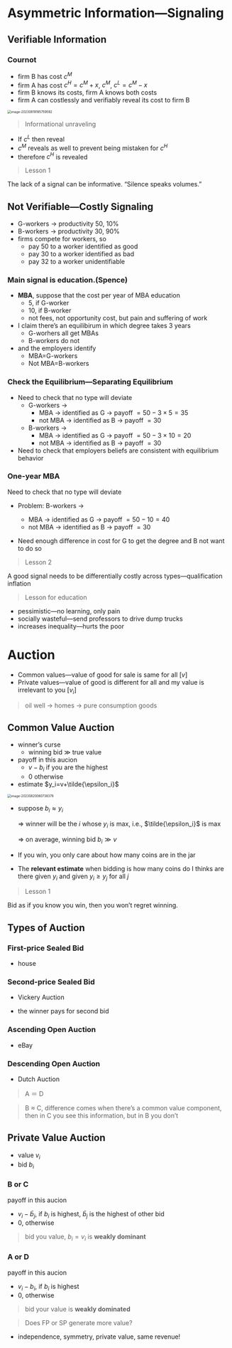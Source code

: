 # Asymmetric Information—Signaling

## Verifiable Information

### Cournot

* firm B has cost $c^M$
* firm A has cost $c^H=c^M+x$, $c^M$, $c^L=c^M-x$
* firm B knows its costs, firm A knows both costs
* firm A can costlessly and verifiably reveal its cost to firm B

<img src="C:/Users/Lenovo/AppData/Roaming/Typora/typora-user-images/image-20230819185759592.png" alt="image-20230819185759592" style="zoom:50%;" />

> Informational unraveling

* If $c^L$ then reveal
* $c^M$ reveals as well to prevent being mistaken for $c^H$
* therefore $c^H$ is revealed

> Lesson 1 

The lack of a signal can be informative. “Silence speaks volumes.”

## Not Verifiable—Costly Signaling

* G-workers $\to$ productivity 50, 10%
* B-workers $\to$ productivity 30, 90%
* firms compete for workers, so
	* pay 50 to a worker identified as good
	* pay 30 to a worker identified as bad
	* pay 32 to a worker unidentifiable

### Main signal is education.(Spence)

* **MBA**, suppose that the cost per year of MBA education
	* 5, if G-worker
	* 10, if B-worker
	* not fees, not opportunity cost, but pain and suffering of work
* I claim there’s an equilibirum in which degree takes 3 years
	* G-worhers all get MBAs
	* B-workers do not
* and the employers identify
	* MBA=G-workers
	* Not MBA=B-workers

### Check the Equilibrium—Separating Equilibrium

* Need to check that no type will deviate
	* G-workers $\to$ 
		* MBA $\to$ identified as G $\to$ payoff $=50-3×5=35$
		* not MBA $\to$ identified as B $\to$ payoff $=30$
	* B-workers $\to$ 
		* MBA $\to$ identified as G $\to$ payoff $=50-3×10=20$
		* not MBA $\to$ identified as B $\to$ payoff $=30$
* Need to check that employers beliefs are consistent with equilibrium behavior

### One-year MBA

Need to check that no type will deviate

* Problem: B-workers $\to$ 
	* MBA $\to$ identified as G $\to$ payoff $=50-10=40$
	* not MBA $\to$ identified as B $\to$ payoff $=30$

* Need enough difference in cost for G to get the degree and B not want to do so

> Lesson 2 

A good signal needs to be differentially costly across types—qualification inflation

> Lesson for education

* pessimistic—no learning, only pain
* socially wasteful—send professors to drive dump trucks
* increases inequality—hurts the poor

# Auction

* Common values—value of good for sale is same for all $[v]$
* Private values—value of good is different for all and my value is irrelevant to you $[v_i]$

> oil well $\to$ homes $\to$ pure consumption goods

## Common Value Auction

* winner’s curse
	* winning bid $\gg$ true value
* payoff in this aucion
	* $v-b_i$ if you are the highest
	* $0$ otherwise
* estimate $y_i=v+\tilde{\epsilon_i}$

<img src="C:/Users/Lenovo/AppData/Roaming/Typora/typora-user-images/image-20230820060738379.png" alt="image-20230820060738379" style="zoom:50%;" />

* suppose $b_i\approx y_i$

	$\Longrightarrow$ winner will be the $i$ whose $y_i$ is max, i.e., $\tilde{\epsilon_i}$ is max

	$\Longrightarrow$ on average, winning bid $b_i \gg v$

* If you win, you only care about how many coins are in the jar
* The **relevant estimate** when bidding is how many coins do I thinks are there given $y_i$ and given $y_i\geqslant y_j$ for all $j$

> Lesson 1

Bid as if you know you win, then you won’t regret winning.

## Types of Auction

### First-price Sealed Bid

* house

### Second-price Sealed Bid

* Vickery Auction

* the winner pays for second bid

### Ascending Open Auction

* eBay

### Descending Open Auction

* Dutch Auction

> A $＝$ D

> B $\approx$ C, difference comes when there’s a common value component, then in C you see this information, but in B you don’t

## Private Value Auction

* value $v_i$
* bid $b_i$

### B or C

payoff in this aucion

* $v_i-\bar b_j$, if $b_i$ is highest, $\bar b_j$ is the highest of other bid
* $0$, otherwise

> bid you value, $b_i=v_i$ is **weakly dominant**

### A or D

payoff in this aucion

* $v_i-b_i$, if $b_i$ is highest
* $0$, otherwise

> bid your value is **weakly dominated**

> Does FP or SP generate more value?

* independence, symmetry, private value, same revenue!
